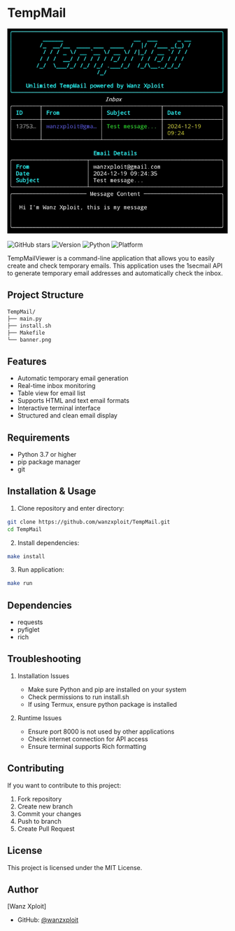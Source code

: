 # TempMail

![TempMail Banner](banner.png)

![GitHub stars](https://img.shields.io/github/stars/wanzxploit/TempMail?style=social)
![Version](https://img.shields.io/badge/version-1.0-brightgreen)
![Python](https://img.shields.io/badge/python-3.7+-blue)
![Platform](https://img.shields.io/badge/platform-linux%20%7C%20termux-lightgrey)

TempMailViewer is a command-line application that allows you to easily create and check temporary emails. This application uses the 1secmail API to generate temporary email addresses and automatically check the inbox.

## Project Structure
```
TempMail/
├── main.py
├── install.sh
├── Makefile
└── banner.png
```

## Features
- Automatic temporary email generation
- Real-time inbox monitoring
- Table view for email list
- Supports HTML and text email formats
- Interactive terminal interface
- Structured and clean email display

## Requirements
- Python 3.7 or higher
- pip package manager
- git

## Installation & Usage

1. Clone repository and enter directory:
```bash
git clone https://github.com/wanzxploit/TempMail.git
cd TempMail
```

2. Install dependencies:
```bash
make install
```

3. Run application:
```bash
make run
```

## Dependencies
- requests
- pyfiglet
- rich

## Troubleshooting

1. Installation Issues
   - Make sure Python and pip are installed on your system
   - Check permissions to run install.sh
   - If using Termux, ensure python package is installed

2. Runtime Issues
   - Ensure port 8000 is not used by other applications
   - Check internet connection for API access
   - Ensure terminal supports Rich formatting

## Contributing

If you want to contribute to this project:
1. Fork repository
2. Create new branch
3. Commit your changes
4. Push to branch
5. Create Pull Request

## License

This project is licensed under the MIT License.

## Author

[Wanz Xploit]
- GitHub: [@wanzxploit](https://github.com/wanzxploit)
